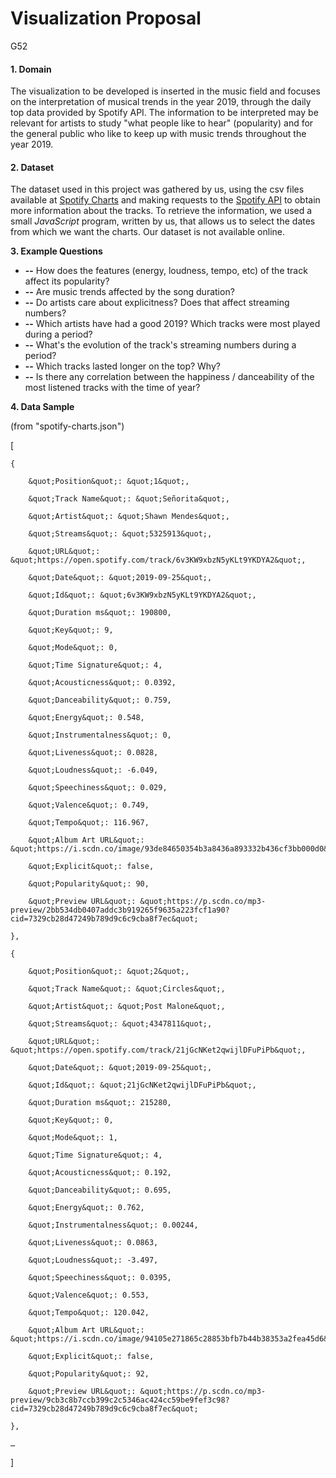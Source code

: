 
# Visualization Proposal

G52

#### **1. Domain**

The visualization to be developed is inserted in the music field and focuses on the interpretation of musical trends in the year 2019, through the daily top data provided by Spotify API. The information to be interpreted may be relevant for artists to study &quot;what people like to hear&quot; (popularity) and for the general public who like to keep up with music trends throughout the year 2019.

#### **2. Dataset**

The dataset used in this project was gathered by us, using the csv files available at [Spotify Charts](https://spotifycharts.com) and making requests to the [Spotify API](https://developer.spotify.com/documentation/web-api/reference/tracks/) to obtain more information about the tracks. To retrieve the information, we used a small _JavaScript_ program, written by us, that allows us to select the dates from which we want the charts. Our dataset is not available online.

**3. Example Questions**

- **--** How does the features (energy, loudness, tempo, etc) of the track affect its popularity?
- **--** Are music trends affected by the song duration?
- **--** Do artists care about explicitness? Does that affect streaming numbers?
- **--** Which artists have had a good 2019? Which tracks were most played during a period?
- **--** What&#39;s the evolution of the track&#39;s streaming numbers during a period?
- **--** Which tracks lasted longer on the top? Why?
- **--** Is there any correlation between the happiness / danceability of the most listened tracks with the time of year?

**4. Data Sample**

(from &quot;spotify-charts.json&quot;)

[

    {

        &quot;Position&quot;: &quot;1&quot;,

        &quot;Track Name&quot;: &quot;Señorita&quot;,

        &quot;Artist&quot;: &quot;Shawn Mendes&quot;,

        &quot;Streams&quot;: &quot;5325913&quot;,

        &quot;URL&quot;: &quot;https://open.spotify.com/track/6v3KW9xbzN5yKLt9YKDYA2&quot;,

        &quot;Date&quot;: &quot;2019-09-25&quot;,

        &quot;Id&quot;: &quot;6v3KW9xbzN5yKLt9YKDYA2&quot;,

        &quot;Duration ms&quot;: 190800,

        &quot;Key&quot;: 9,

        &quot;Mode&quot;: 0,

        &quot;Time Signature&quot;: 4,

        &quot;Acousticness&quot;: 0.0392,

        &quot;Danceability&quot;: 0.759,

        &quot;Energy&quot;: 0.548,

        &quot;Instrumentalness&quot;: 0,

        &quot;Liveness&quot;: 0.0828,

        &quot;Loudness&quot;: -6.049,

        &quot;Speechiness&quot;: 0.029,

        &quot;Valence&quot;: 0.749,

        &quot;Tempo&quot;: 116.967,

        &quot;Album Art URL&quot;: &quot;https://i.scdn.co/image/93de84650354b3a8436a893332b436cf3bb000d0&quot;,

        &quot;Explicit&quot;: false,

        &quot;Popularity&quot;: 90,

        &quot;Preview URL&quot;: &quot;https://p.scdn.co/mp3-preview/2bb534db0407addc3b919265f9635a223fcf1a90?cid=7329cb28d47249b789d9c6c9cba8f7ec&quot;

    },

    {

        &quot;Position&quot;: &quot;2&quot;,

        &quot;Track Name&quot;: &quot;Circles&quot;,

        &quot;Artist&quot;: &quot;Post Malone&quot;,

        &quot;Streams&quot;: &quot;4347811&quot;,

        &quot;URL&quot;: &quot;https://open.spotify.com/track/21jGcNKet2qwijlDFuPiPb&quot;,

        &quot;Date&quot;: &quot;2019-09-25&quot;,

        &quot;Id&quot;: &quot;21jGcNKet2qwijlDFuPiPb&quot;,

        &quot;Duration ms&quot;: 215280,

        &quot;Key&quot;: 0,

        &quot;Mode&quot;: 1,

        &quot;Time Signature&quot;: 4,

        &quot;Acousticness&quot;: 0.192,

        &quot;Danceability&quot;: 0.695,

        &quot;Energy&quot;: 0.762,

        &quot;Instrumentalness&quot;: 0.00244,

        &quot;Liveness&quot;: 0.0863,

        &quot;Loudness&quot;: -3.497,

        &quot;Speechiness&quot;: 0.0395,

        &quot;Valence&quot;: 0.553,

        &quot;Tempo&quot;: 120.042,

        &quot;Album Art URL&quot;: &quot;https://i.scdn.co/image/94105e271865c28853bfb7b44b38353a2fea45d6&quot;,

        &quot;Explicit&quot;: false,

        &quot;Popularity&quot;: 92,

        &quot;Preview URL&quot;: &quot;https://p.scdn.co/mp3-preview/9cb3c8b7ccb399c2c5346ac424cc59be9fef3c98?cid=7329cb28d47249b789d9c6c9cba8f7ec&quot;

    },

    …

]
